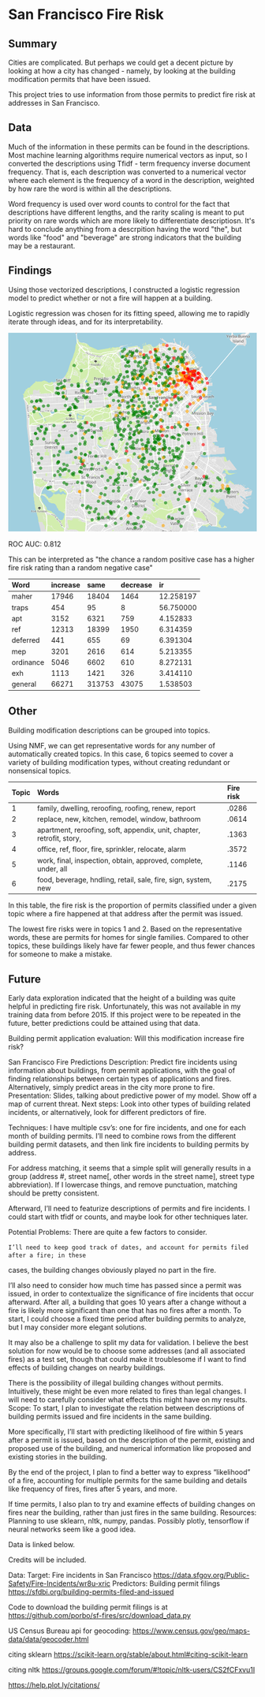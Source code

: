 # San Francisco Fire Risk

## Summary
Cities are complicated. But perhaps we could get a decent picture by looking at how a city has changed - namely, by looking at the building modification permits that have been issued.

This project tries to use information from those permits to predict fire risk at addresses in San Francisco. 

## Data
Much of the information in these permits can be found in the descriptions. Most machine learning algorithms require numerical vectors as input, so I converted the descriptions using Tfidf - term frequency inverse document frequency. That is, each description was converted to a numerical vector where each element is the frequency of a word in the description, weighted by how rare the word is within all the descriptions. 

Word frequency is used over word counts to control for the fact that descriptions have different lengths, and the rarity scaling is meant to put priority on rare words which are more likely to differentiate descriptiosn. It's hard to conclude anything from a descrpition having the word "the", but words like "food" and "beverage" are strong indicators that the building may be a restaurant.

## Findings
Using those vectorized descriptions, I constructed a logistic regression model to predict whether or not a fire will happen at a building.

Logistic regression was chosen for its fitting speed, allowing me to rapidly iterate through ideas, and for its interpretability. 

![Predicted fire risk](results/predictions.png)

ROC AUC: 0.812

This can be interpreted as "the chance a random positive case has a higher fire risk rating than a random negative case"

|Word       | 	increase 	|same 	|decrease 	|ir
|:-----------|:--------|:----------|:---------|:-----------
|maher 	|17946 	|18404 	|1464 	|12.258197
|traps 	|454 	|95 	|8 	|56.750000
|apt 	|3152 	|6321 	|759 	|4.152833
|ref 	|12313 	|18399 	|1950 	|6.314359
|deferred 	|441 	|655 	|69 	|6.391304
|mep 	|3201 	|2616 	|614 	|5.213355
|ordinance 	|5046 	|6602 	|610 	|8.272131
|exh 	|1113 	|1421 	|326 	|3.414110
|general 	|66271 	|313753 	|43075 	|1.538503

## Other
Building modification descriptions can be grouped into topics.

Using NMF, we can get representative words for any number of automatically created topics. In this case, 6 topics seemed to cover a variety of building modification types, without creating redundant or nonsensical topics.

|Topic   |  Words                                                                | Fire risk
|:-------|:----------------------------------------------------------------------|:-----------
|1       | family, dwelling, reroofing, roofing, renew, report                   | .0286
|2       | replace, new, kitchen, remodel, window, bathroom                      | .0614
|3       | apartment, reroofing, soft, appendix, unit, chapter, retrofit, story, | .1363
|4       | office, ref, floor, fire, sprinkler, relocate, alarm                  | .3572
|5       | work, final, inspection, obtain, approved, complete, under, all       | .1146
|6       | food, beverage, hndling, retail, sale, fire, sign, system, new        | .2175

In this table, the fire risk is the proportion of permits classified under a given topic where a fire happened at that address after the permit was issued.

The lowest fire risks were in topics 1 and 2. Based on the representative words, these are permits for homes for single families. Compared to other topics, these buildings likely have far fewer people, and thus fewer chances for someone to make a mistake.

## Future
Early data exploration indicated that the height of a building was quite helpful in predicting fire risk. Unfortunately, this was not available in my training data from before 2015. If this project were to be repeated in the future, better predictions could be attained using that data.

Building permit application evaluation:
Will this modification increase fire risk?

San Francisco Fire Predictions
Description:
Predict fire incidents using information about buildings, from permit applications, with the goal of finding relationships between certain types of applications and fires. Alternatively, simply predict areas in the city more prone to fire. 
Presentation: 
 Slides, talking about predictive power of my model. Show off a map of current threat.
Next steps:
Look into other types of building related incidents, or alternatively, look for different predictors of fire.

Techniques:
    I have multiple csv’s: one for fire incidents, and one for each month of building permits. I’ll     need to combine rows from the different building permit datasets, and then link fire 
incidents to building permits by address. 

For address matching, it seems that a simple split will generally results in a group 
(address #, street name[, other words in the street name], street type abbreviation).
 If I lowercase things, and remove punctuation, matching should be pretty consistent.

Afterward, I’ll need to featurize descriptions of permits and fire incidents. I could start with tfidf or counts, and maybe look for other techniques later.

Potential Problems:
    There are quite a few factors to consider. 

    I’ll need to keep good track of dates, and account for permits filed after a fire; in these 
cases, the building changes obviously played no part in the fire. 

I’ll also need to consider how much time has passed since a permit was issued, in order 
to contextualize the significance of fire incidents that occur afterward. After all, a building 
that goes 10 years after a change without a fire is likely more significant than one that has 
no fires after a month. To start, I could choose a fixed time period after building permits to 
analyze, but I may consider more elegant solutions.

It may also be a challenge to split my data for validation. I believe the best solution for 
now would be to choose some addresses (and all associated fires) as a test set, though 
that could make it troublesome if I want to find effects of building changes on nearby buildings.

There is the possibility of illegal building changes without permits. Intuitively, these might be even more related to fires than legal changes. I will need to carefully consider what effects this might have on my results. 
Scope:
    To start, I plan to investigate the relation between descriptions of building permits issued 
and fire incidents in the same building. 

More specifically, I’ll start with predicting likelihood of fire within 5 years after a permit is 
issued, based on the description of the permit, existing and proposed use of the building, and numerical information like proposed and existing stories in the building.

By the end of the project, I plan to find a better way to express “likelihood” of a fire, accounting for multiple permits for the same building and details like frequency of fires, fires after 5 years, and more.

If time permits, I also plan to try and examine effects of building changes on fires near the building, rather than just fires in the same building. 
Resources:
    Planning to use sklearn, nltk, numpy, pandas. Possibly plotly, tensorflow if neural 
networks seem like a good idea.

Data is linked below.

Credits will be included.
    


Data:
Target: Fire incidents in San Francisco
https://data.sfgov.org/Public-Safety/Fire-Incidents/wr8u-xric
    Predictors: Building permit filings
https://sfdbi.org/building-permits-filed-and-issued

Code to download the building permit filings is at https://github.com/porbo/sf-fires/src/download_data.py

US Census Bureau api for geocoding: https://www.census.gov/geo/maps-data/data/geocoder.html

citing sklearn
https://scikit-learn.org/stable/about.html#citing-scikit-learn

citing nltk
https://groups.google.com/forum/#!topic/nltk-users/CS2fCFxvu1I

https://help.plot.ly/citations/
